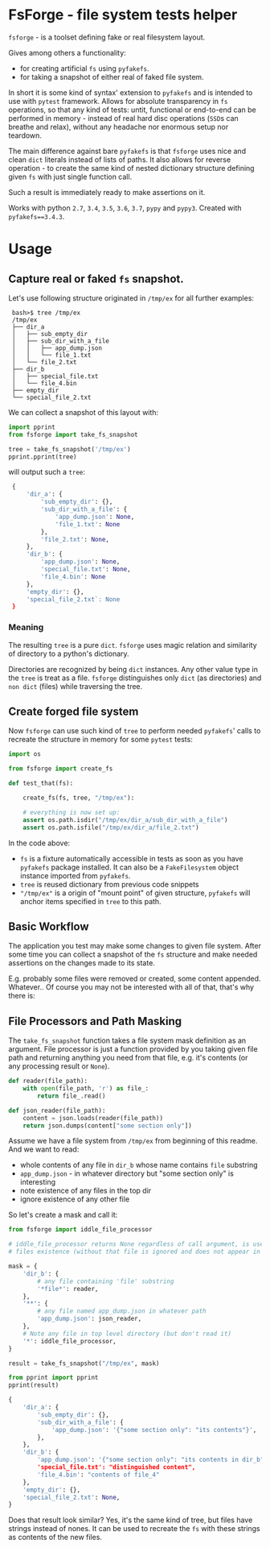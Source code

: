 # FsForge - file system tests helper

`fsforge` - is a toolset defining fake or real filesystem layout.

Gives among others a functionality:
 - for creating artificial `fs` using `pyfakefs`.
 - for taking a snapshot of either real of faked file system.

In short it is some kind of syntax' extension to `pyfakefs` and
is intended to use with `pytest` framework. Allows for absolute
transparency in `fs` operations, so that any kind of tests: untit,
functional or end-to-end can be performed in memory - instead of
real hard disc operations (`SSD`s can breathe and relax), without any headache nor
enormous setup nor teardown.

The main difference against bare `pyfakefs` is that `fsforge` uses nice
and clean `dict` literals instead of lists of paths. It also allows for reverse
operation - to create the same kind of nested dictionary structure defining
given `fs` with just single function call.

Such a result is immediately ready to make assertions on it.

Works with python `2.7`, `3.4`, `3.5`, `3.6`, `3.7`, `pypy` and `pypy3`.
Created with `pyfakefs==3.4.3`.

# Usage
## Capture real or faked `fs` snapshot.

Let's use following structure originated in `/tmp/ex` for all further examples:

```
 bash>$ tree /tmp/ex
 /tmp/ex
 ├── dir_a
 │   ├── sub_empty_dir
 │   ├── sub_dir_with_a_file
 │   │   ├── app_dump.json
 │   │   └── file_1.txt
 │   └── file_2.txt
 ├── dir_b
 │   ├── special_file.txt
 │   └── file_4.bin
 ├── empty_dir
 └── special_file_2.txt
```
We can collect a snapshot of this layout with:

```python
import pprint
from fsforge import take_fs_snapshot

tree = take_fs_snapshot('/tmp/ex')
pprint.pprint(tree)
```

will output such a `tree`:
```python
 {
     'dir_a': {
         'sub_empty_dir': {},
         'sub_dir_with_a_file': {
             'app_dump.json': None,
             'file_1.txt': None
         },
         'file_2.txt': None,
     },
     'dir_b': {
         'app_dump.json': None,
         'special_file.txt': None,
         'file_4.bin': None
     },
     'empty_dir': {},
     'special_file_2.txt`: None
 }
```
### Meaning

The resulting `tree` is a pure `dict`.  `fsforge` uses magic
relation and similarity of directory to a python's dictionary.

Directories are recognized by being `dict` instances.
Any other value type in the `tree` is treat as a file.
`fsforge` distinguishes only `dict` (as directories)
and `non dict` (files) while traversing the tree.


## Create forged file system

Now `fsforge` can use such kind of `tree` to perform needed `pyfakefs`'
calls to recreate the structure in memory for some `pytest` tests:

```python
import os

from fsforge import create_fs

def test_that(fs):

    create_fs(fs, tree, "/tmp/ex"):

    # everything is now set up:
    assert os.path.isdir("/tmp/ex/dir_a/sub_dir_with_a_file")
    assert os.path.isfile("/tmp/ex/dir_a/file_2.txt")

```

In the code above:
 -  `fs` is a fixture automatically accessible in tests as soon as
    you have `pyfakefs` package installed. It can also be a
    `FakeFilesystem` object instance imported from `pyfakefs`.
 -  `tree` is reused dictionary from previous code snippets
 -  `"/tmp/ex"` is a origin of "mount point" of given structure,
    `pyfakefs` will anchor items specified in `tree` to this path.


## Basic Workflow

The application you test may make some changes to given file system.
After some time you can collect a snapshot of the `fs` structure and
make needed assertions on the changes made to its state.

E.g.  probably some files were removed or created, some content appended. Whatever..
Of course you may not be interested with all of that, that's why there is:

## File Processors and Path Masking

The `take_fs_snapshot` function takes a file system  mask definition as an argument.
File processor is just a function provided by you taking given file path and returning
anything you need from that file, e.g. it's contents (or any processing result or `None`).

```python
def reader(file_path):
    with open(file_path, 'r') as file_:
        return file_.read()

def json_reader(file_path):
    content = json.loads(reader(file_path))
    return json.dumps(content["some section only"])
```

Assume we have a file system from `/tmp/ex` from beginning of this readme.
And we want to read:
-   whole contents of any file in `dir_b` whose name contains `file` substring
-   `app_dump.json` - in whatever directory but "some section only" is
    interesting
-   note existence of any files in the top dir
-   ignore existence of any other file

So let's create a mask and call it:

```python
from fsforge import iddle_file_processor

# iddle_file_processor returns None regardless of call argument, is used to note
# files existence (without that file is ignored and does not appear in the result tree)

mask = {
    'dir_b': {
        # any file containing 'file' substring
        '*file*': reader,
    },
    '**': {
        # any file named app_dump.json in whatever path
        'app_dump.json': json_reader,
    },
    # Note any file in top level directory (but don't read it)
    '*': iddle_file_processor,
}

result = take_fs_snapshot("/tmp/ex", mask)

from pprint import pprint
pprint(result)

{
    'dir_a': {
        'sub_empty_dir': {},
        'sub_dir_with_a_file': {
            'app_dump.json': '{"some section only": "its contents"}',
        },
    },
    'dir_b': {
        'app_dump.json': '{"some section only": "its contents in dir_b"},
        'special_file.txt': "distinguished content",
        'file_4.bin': "contents of file_4"
    },
    'empty_dir': {},
    'special_file_2.txt': None,
}
```

Does that result look similar? Yes, it's the same kind of tree, but files have strings instead of nones.
It can be used to recreate the `fs` with these strings as contents of the new files.
